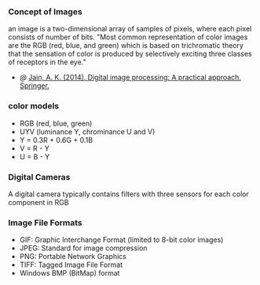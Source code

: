 ### Concept of Images

an image is a two-dimensional array of samples of pixels, where each pixel consists of number of bits.
"Most common representation of color images are the RGB (red, blue, and green) which is based on trichromatic theory
that the sensation of color is produced by selectively exciting three classes of receptors in the eye."
- *@* <u> Jain, A. K. (2014). Digital image processing: A practical approach. Springer. </u>

### color models

*  RGB (red, blue, green)
*  UYV (luminance Y, chrominance U and V)
  * Y = 0.3R + 0.6G + 0.1B
  * V = R - Y
  * U = B - Y

### Digital Cameras

A digital camera typically contains filters with three sensors for each color component in RGB

### Image File Formats

*   GIF: Graphic Interchange Format (limited to 8-bit color images)
*   JPEG: Standard for image compression
*   PNG: Portable Network Graphics
*   TIFF: Tagged Image File Format
*   Windows BMP (BitMap) format


